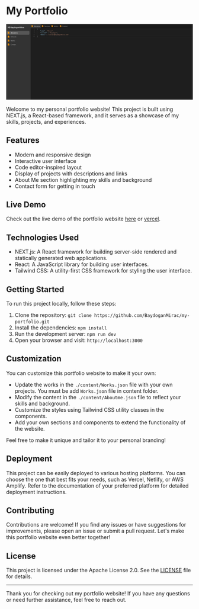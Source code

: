# My Portfolio

![My Portfolio](./screenshot-my-portfolio.jpg)

Welcome to my personal portfolio website! This project is built using NEXT.js, a React-based framework, and it serves as a showcase of my skills, projects, and experiences.

## Features

- Modern and responsive design
- Interactive user interface
- Code editor-inspired layout
- Display of projects with descriptions and links
- About Me section highlighting my skills and background
- Contact form for getting in touch

## Live Demo

Check out the live demo of the portfolio website [here](https://baydoganmirac.net) or [vercel](https://my-portfolio-smoky-kappa.vercel.app/).

## Technologies Used

- NEXT.js: A React framework for building server-side rendered and statically generated web applications.
- React: A JavaScript library for building user interfaces.
- Tailwind CSS: A utility-first CSS framework for styling the user interface.

## Getting Started

To run this project locally, follow these steps:

1. Clone the repository: `git clone https://github.com/BaydoganMirac/my-portfolio.git`
2. Install the dependencies: `npm install`
3. Run the development server: `npm run dev`
4. Open your browser and visit: `http://localhost:3000`

## Customization

You can customize this portfolio website to make it your own:

- Update the works in the `./content/Works.json` file with your own projects. You must be add `Works.json` file in content folder.
- Modify the content in the `./content/Aboutme.json` file to reflect your skills and background.
- Customize the styles using Tailwind CSS utility classes in the components.
- Add your own sections and components to extend the functionality of the website.

Feel free to make it unique and tailor it to your personal branding!

## Deployment

This project can be easily deployed to various hosting platforms. You can choose the one that best fits your needs, such as Vercel, Netlify, or AWS Amplify. Refer to the documentation of your preferred platform for detailed deployment instructions.

## Contributing

Contributions are welcome! If you find any issues or have suggestions for improvements, please open an issue or submit a pull request. Let's make this portfolio website even better together!

## License

This project is licensed under the Apache License 2.0. See the [LICENSE](LICENSE) file for details.

---

Thank you for checking out my portfolio website! If you have any questions or need further assistance, feel free to reach out.
